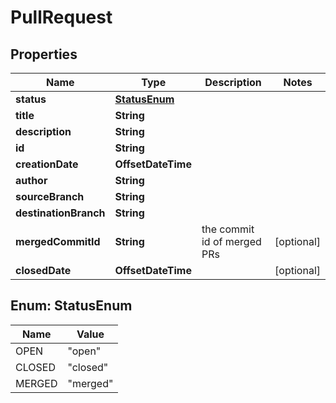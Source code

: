 

# PullRequest


## Properties

Name | Type | Description | Notes
------------ | ------------- | ------------- | -------------
**status** | [**StatusEnum**](#StatusEnum) |  | 
**title** | **String** |  | 
**description** | **String** |  | 
**id** | **String** |  | 
**creationDate** | **OffsetDateTime** |  | 
**author** | **String** |  | 
**sourceBranch** | **String** |  | 
**destinationBranch** | **String** |  | 
**mergedCommitId** | **String** | the commit id of merged PRs |  [optional]
**closedDate** | **OffsetDateTime** |  |  [optional]



## Enum: StatusEnum

Name | Value
---- | -----
OPEN | &quot;open&quot;
CLOSED | &quot;closed&quot;
MERGED | &quot;merged&quot;



